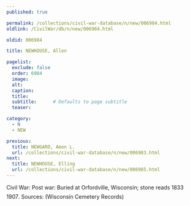 ```yaml
---
published: true

permalink: /collections/civil-war-database/n/new/006984.html
oldlink: /CivilWar/db/n/new/006984.html

oldid: 006984

title: NEWHOUSE, Allen

pagelist:
  exclude: false
  order: 6984
  image: 
  alt:
  caption:
  title:
  subtitle:      # Defaults to page subtitle
  teaser:

category: 
  - N 
  - NEW

previous:
  title: NEWGARD, Amon L.
  url: /collections/civil-war-database/n/new/006983.html  
next:
  title: NEWHOUSE, Elling
  url: /collections/civil-war-database/n/new/006985.html   
---
```

Civil War: Post war: Buried at Orfordville, Wisconsin; stone reads &#147;1833 &#150; 1907&#148;. Sources: (Wisconsin Cemetery Records)
